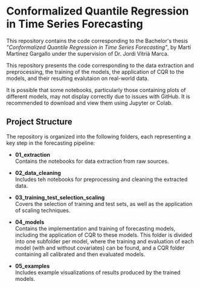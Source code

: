# Conformalized Quantile Regression in Time Series Forecasting

This repository contains the code corresponding to the Bachelor's thesis *"Conformalized Quantile Regression in Time Series Forecasting"*, by Martí Martínez Gargallo under the supervision of Dr. Jordi Vitrià Marca.

This repository presents the code corresponding to the data extraction and preprocessing, the training of the models, the application of CQR to the models, and their resulting evalutaion on real-world data.

It is possible that some notebooks, particularly those containing plots of different models, may not display correctly due to issues with GitHub. It is recommended to download and view them using Jupyter or Colab.

## Project Structure

The repository is organized into the following folders, each representing a key step in the forecasting pipeline:

- **01_extraction**  
  Contains the notebooks for data extraction from raw sources.

- **02_data_cleaning**  
  Includes teh notebooks for preprocessing and cleaning the extracted data.

- **03_training_test_selection_scaling**  
  Covers the selection of training and test sets, as well as the application of scaling techniques.

- **04_models**  
  Contains the implementation and training of forecasting models, including the application of CQR to these models. This folder is divided into one subfolder per model, where the training and evaluation of each model (with and without covariates) can be found, and a CQR folder containing all calibrated and then evaluated models.


- **05_examples**  
  Includes example visualizations of results produced by the trained models.

